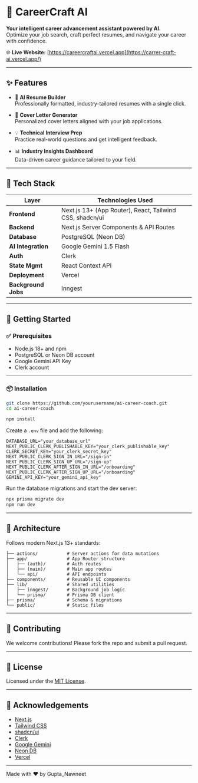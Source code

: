 # 🚀 CareerCraft AI  
**Your intelligent career advancement assistant powered by AI.**  
Optimize your job search, craft perfect resumes, and navigate your career with confidence.

🌐 **Live Website:** [https://careercraftai.vercel.app](https://carrer-craft-ai.vercel.app/)

---

## ✨ Features

- 🎯 **AI Resume Builder**  
  Professionally formatted, industry-tailored resumes with a single click.

- 📝 **Cover Letter Generator**  
  Personalized cover letters aligned with your job applications.

- 💡 **Technical Interview Prep**  
  Practice real-world questions and get intelligent feedback.

- 📊 **Industry Insights Dashboard**  
  Data-driven career guidance tailored to your field.

---

## 🧱 Tech Stack

| Layer            | Technologies Used                                  |
|------------------|----------------------------------------------------|
| **Frontend**     | Next.js 13+ (App Router), React, Tailwind CSS, shadcn/ui |
| **Backend**      | Next.js Server Components & API Routes             |
| **Database**     | PostgreSQL (Neon DB)                               |
| **AI Integration**| Google Gemini 1.5 Flash                           |
| **Auth**         | Clerk                                              |
| **State Mgmt**   | React Context API                                  |
| **Deployment**   | Vercel                                             |
| **Background Jobs** | Inngest                                        |

---

## 🚀 Getting Started

### ✅ Prerequisites

- Node.js 18+ and npm
- PostgreSQL or Neon DB account
- Google Gemini API Key
- Clerk account

---

### 📦 Installation

```bash
git clone https://github.com/yourusername/ai-career-coach.git
cd ai-career-coach

npm install
```

Create a `.env` file and add the following:

```env
DATABASE_URL="your_database_url"
NEXT_PUBLIC_CLERK_PUBLISHABLE_KEY="your_clerk_publishable_key"
CLERK_SECRET_KEY="your_clerk_secret_key"
NEXT_PUBLIC_CLERK_SIGN_IN_URL="/sign-in"
NEXT_PUBLIC_CLERK_SIGN_UP_URL="/sign-up"
NEXT_PUBLIC_CLERK_AFTER_SIGN_IN_URL="/onboarding"
NEXT_PUBLIC_CLERK_AFTER_SIGN_UP_URL="/onboarding"
GEMINI_API_KEY="your_gemini_api_key"
```

Run the database migrations and start the dev server:

```bash
npx prisma migrate dev
npm run dev
```

---

## 🧩 Architecture

Follows modern Next.js 13+ standards:

```
├── actions/           # Server actions for data mutations
├── app/               # App Router structure
│   ├── (auth)/        # Auth routes
│   ├── (main)/        # Main app routes
│   └── api/           # API endpoints
├── components/        # Reusable UI components
├── lib/               # Shared utilities
│   ├── inngest/       # Background job logic
│   └── prisma/        # Prisma DB client
├── prisma/            # Schema & migrations
└── public/            # Static files
```

---

## 🤝 Contributing

We welcome contributions! Please fork the repo and submit a pull request.

---

## 📄 License

Licensed under the [MIT License](LICENSE).

---

## 🙌 Acknowledgements

- [Next.js](https://nextjs.org)  
- [Tailwind CSS](https://tailwindcss.com)  
- [shadcn/ui](https://ui.shadcn.com)  
- [Clerk](https://clerk.dev)  
- [Google Gemini](https://deepmind.google)  
- [Neon DB](https://neon.tech)  
- [Vercel](https://vercel.com)  

---

Made with ❤️ by Gupta_Nawneet
